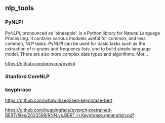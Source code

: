 ## nlp_tools

### PyNLPI

PyNLPl, pronounced as 'pineapple', is a Python library for Natural Language Processing. It contains various modules useful for common, and less common, NLP tasks. PyNLPl can be used for basic tasks such as the extraction of n-grams and frequency lists, and to build simple language model. There are also more complex data types and algorithms. Mor… 

<https://github.com/proycon/pynlpl>



### Stanford CoreNLP



### keyphrase

https://github.com/whqwill/seq2seq-keyphrase-bert

<https://github.com/huggingface/pytorch-pretrained-BERT/files/2623599/RNN.vs.BERT.in.Keyphrase.generation.pdf>

